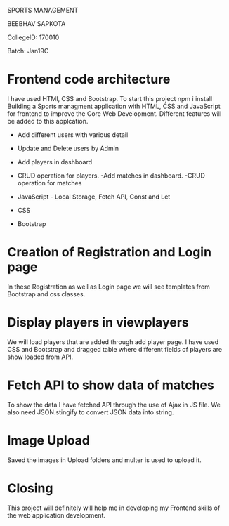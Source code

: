 SPORTS MANAGEMENT

BEEBHAV SAPKOTA

CollegeID: 170010

Batch: Jan19C


# Frontend code architecture

I have used HTMl, CSS and Bootstrap.
To start this project
npm i install
Building a Sports managment application with HTML, CSS and JavaScript for frontend to improve the Core Web Development. Different features will be added to this applcation.

- Add different users with various detail
- Update and Delete users by Admin
- Add players in dashboard
- CRUD operation for players.
-Add matches in dashboard.
-CRUD operation for matches

- JavaScript - Local Storage, Fetch API, Const and Let
- CSS 
- Bootstrap

# Creation of Registration and Login page

In these Registration as well as Login page we will see templates from Bootstrap and css classes.


# Display players in viewplayers

We will load players that are added through add player page. I have used CSS and Bootstrap and dragged table where different fields of players are show loaded from API.



# Fetch API to show data of matches

To show the data I have fetched API through the use of Ajax in JS file. We also need JSON.stingify to convert JSON data into string.

# Image Upload
Saved the images in Upload folders and multer is used to upload it.

# Closing
This project will definitely will help me in developing my Frontend skills of the web application development.

